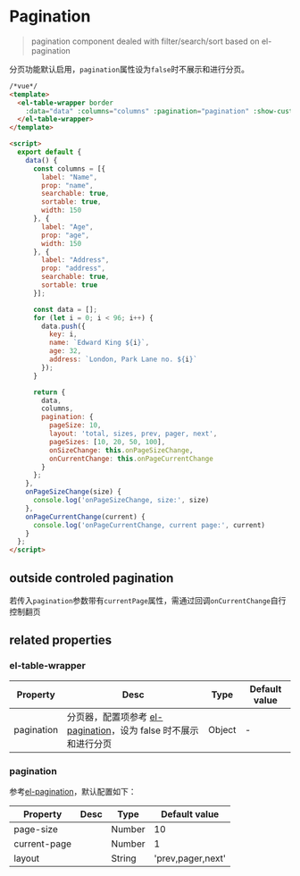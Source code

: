 # Pagination
> pagination component dealed with filter/search/sort based on el-pagination

分页功能默认启用，`pagination`属性设为`false`时不展示和进行分页。

```html
/*vue*/
<template>
  <el-table-wrapper border
    :data="data" :columns="columns" :pagination="pagination" :show-custom-header="true">
  </el-table-wrapper>
</template>

<script>
  export default {
    data() {
      const columns = [{
        label: "Name",
        prop: "name",
        searchable: true,
        sortable: true,
        width: 150
      }, {
        label: "Age",
        prop: "age",
        width: 150
      }, {
        label: "Address",
        prop: "address",
        searchable: true,
        sortable: true
      }];

      const data = [];
      for (let i = 0; i < 96; i++) {
        data.push({
          key: i,
          name: `Edward King ${i}`,
          age: 32,
          address: `London, Park Lane no. ${i}`
        });
      }

      return {
        data,
        columns,
        pagination: {
          pageSize: 10,
          layout: 'total, sizes, prev, pager, next',
          pageSizes: [10, 20, 50, 100],
          onSizeChange: this.onPageSizeChange,
          onCurrentChange: this.onPageCurrentChange
        }
      };
    },
    onPageSizeChange(size) {
      console.log('onPageSizeChange, size:', size)
    },
    onPageCurrentChange(current) {
      console.log('onPageCurrentChange, current page:', current)
    }
  };
</script>
```

## outside controled pagination

若传入`pagination`参数带有`currentPage`属性，需通过回调`onCurrentChange`自行控制翻页

## related properties

### el-table-wrapper

| Property   | Desc    | Type | Default value |
| ------------- | ------------- | --- | --- |
| pagination  | 分页器，配置项参考 [el-pagination](http://element.eleme.io/1.4/#/zh-CN/component/pagination)，设为 false 时不展示和进行分页 | Object | - |

### pagination

参考[el-pagination](http://element.eleme.io/1.4/#/zh-CN/component/pagination)，默认配置如下：

| Property   | Desc    | Type | Default value |
| ------------- | ------------- | --- | --- |
| page-size  |  | Number | 10 |
| current-page  |  | Number | 1 |
| layout  |  | String | 'prev,pager,next' |
